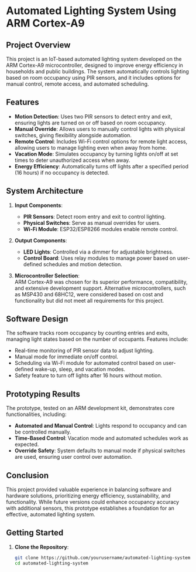 # Automated Lighting System Using ARM Cortex-A9

## Project Overview
This project is an IoT-based automated lighting system developed on the ARM Cortex-A9 microcontroller, designed to improve energy efficiency in households and public buildings. The system automatically controls lighting based on room occupancy using PIR sensors, and it includes options for manual control, remote access, and automated scheduling.

## Features
- **Motion Detection**: Uses two PIR sensors to detect entry and exit, ensuring lights are turned on or off based on room occupancy.
- **Manual Override**: Allows users to manually control lights with physical switches, giving flexibility alongside automation.
- **Remote Control**: Includes Wi-Fi control options for remote light access, allowing users to manage lighting even when away from home.
- **Vacation Mode**: Simulates occupancy by turning lights on/off at set times to deter unauthorized access when away.
- **Energy Efficiency**: Automatically turns off lights after a specified period (16 hours) if no occupancy is detected.

## System Architecture
1. **Input Components**:
   - **PIR Sensors**: Detect room entry and exit to control lighting.
   - **Physical Switches**: Serve as manual overrides for users.
   - **Wi-Fi Module**: ESP32/ESP8266 modules enable remote control.

2. **Output Components**:
   - **LED Lights**: Controlled via a dimmer for adjustable brightness.
   - **Control Board**: Uses relay modules to manage power based on user-defined schedules and motion detection.

3. **Microcontroller Selection**:  
   ARM Cortex-A9 was chosen for its superior performance, compatibility, and extensive development support. Alternative microcontrollers, such as MSP430 and 68HC12, were considered based on cost and functionality but did not meet all requirements for this project.

## Software Design
The software tracks room occupancy by counting entries and exits, managing light states based on the number of occupants. Features include:
- Real-time monitoring of PIR sensor data to adjust lighting.
- Manual mode for immediate on/off control.
- Scheduling via Wi-Fi module for automated control based on user-defined wake-up, sleep, and vacation modes.
- Safety feature to turn off lights after 16 hours without motion.

## Prototyping Results
The prototype, tested on an ARM development kit, demonstrates core functionalities, including:
- **Automated and Manual Control**: Lights respond to occupancy and can be controlled manually.
- **Time-Based Control**: Vacation mode and automated schedules work as expected.
- **Override Safety**: System defaults to manual mode if physical switches are used, ensuring user control over automation.

## Conclusion
This project provided valuable experience in balancing software and hardware solutions, prioritizing energy efficiency, sustainability, and functionality. While future versions could enhance occupancy accuracy with additional sensors, this prototype establishes a foundation for an effective, automated lighting system.

## Getting Started
1. **Clone the Repository**:
   ```bash
   git clone https://github.com/yourusername/automated-lighting-system.git
   cd automated-lighting-system
